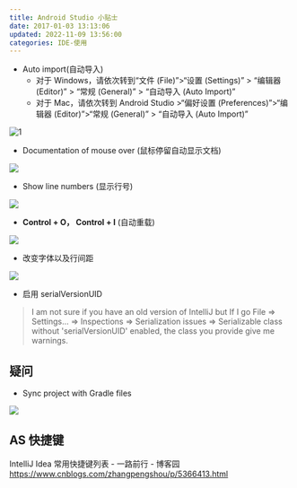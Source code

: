 ```yaml
---
title: Android Studio 小贴士
date: 2017-01-03 13:13:06
updated: 2022-11-09 13:56:00
categories: IDE-使用
---
```


* Auto import(自动导入)
  * 对于 Windows，请依次转到“文件 (File)”>“设置 (Settings)” > “编辑器 (Editor)” > “常规 (General)” > “自动导入 (Auto Import)”
  * 对于 Mac，请依次转到 Android Studio >“偏好设置 (Preferences)”>“编辑器 (Editor)”>“常规 (General)” > “自动导入 (Auto Import)”

![1]

* Documentation of mouse over (鼠标停留自动显示文档)

![][2]

* Show line numbers (显示行号)

![][3]

* **Control + O， Control + I** (自动重载)

![][4]

* 改变字体以及行间距

![](http://upload-images.jianshu.io/upload_images/1662509-8e4c788bb8dea0ef.gif?imageMogr2/auto-orient/strip)

* 启用 serialVersionUID

> I am not sure if you have an old version of IntelliJ but If I go File => Settings... => Inspections => Serialization issues => Serializable class without 'serialVersionUID' enabled, the class you provide give me warnings.

## 疑问

* Sync project with Gradle files

![](http://upload-images.jianshu.io/upload_images/1662509-7f3d76c59034095c.png?imageMogr2/auto-orient/strip%7CimageView2/2/w/1240)

[1]: http://upload-images.jianshu.io/upload_images/1662509-7938b2eb8644dbfa.png?imageMogr2/auto-orient/strip%7CimageView2/2/w/1240

[2]: http://upload-images.jianshu.io/upload_images/1662509-5111a02dd180a209.png?imageMogr2/auto-orient/strip%7CimageView2/2/w/1240

[3]: http://upload-images.jianshu.io/upload_images/1662509-bd121eba1bbc5684.png?imageMogr2/auto-orient/strip%7CimageView2/2/w/1240

[4]: http://upload-images.jianshu.io/upload_images/1662509-86e4fb26a36da4ee.png?imageMogr2/auto-orient/strip%7CimageView2/2/w/1240

## AS 快捷键

IntelliJ Idea 常用快捷键列表 - 一路前行 - 博客园
<https://www.cnblogs.com/zhangpengshou/p/5366413.html>
